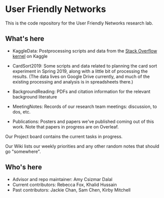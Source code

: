 # User Friendly Networks

This is the code repository for the User Friendly Networks research lab.

## What's here
- KaggleData: Postprocessing scripts and data from the [Stack Overflow kernel](https://www.kaggle.com/drcsiz/stackoverflow-terminology-analysis) on Kaggle

- CardSort2019: Some scripts and data related to planning the card sort experiment in Spring 2019, along with a little bit of processing the results. (The data lives on Google Drive currently, and much of the existing processing and analysis is in spreadsheets there.)  

- BackgroundReading: PDFs and citation information for the relevant background literature

- MeetingNotes: Records of our research team meetings: discussion, to dos, etc.

- Publications: Posters and papers we've published coming out of this work. Note that papers in progress are on Overleaf.

Our Project board contains the current tasks in progress.

Our Wiki lists our weekly priorities and any other random notes that should go "somewhere".

## Who's here
- Advisor and repo maintainer: Amy Csizmar Dalal
- Current contributors: Rebecca Fox, Khalid Hussain
- Past contributors: Jackie Chan, Sam Chen, Kirby Mitchell
